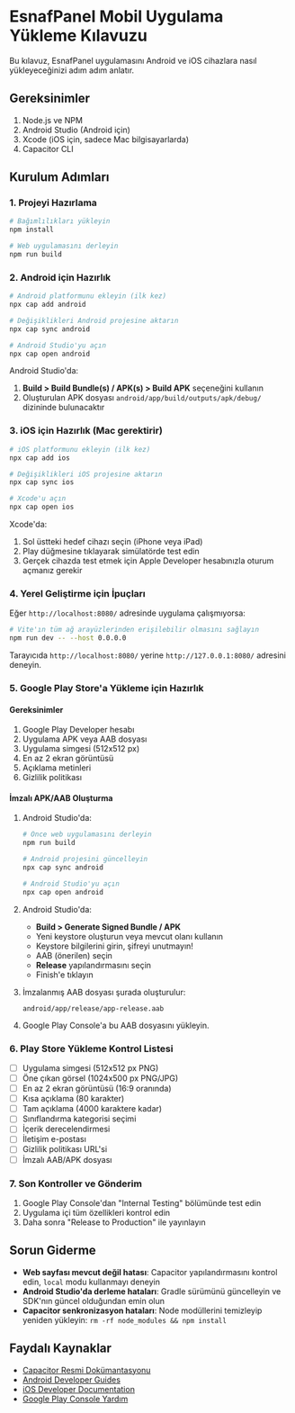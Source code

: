 
# EsnafPanel Mobil Uygulama Yükleme Kılavuzu

Bu kılavuz, EsnafPanel uygulamasını Android ve iOS cihazlara nasıl yükleyeceğinizi adım adım anlatır.

## Gereksinimler

1. Node.js ve NPM
2. Android Studio (Android için)
3. Xcode (iOS için, sadece Mac bilgisayarlarda)
4. Capacitor CLI

## Kurulum Adımları

### 1. Projeyi Hazırlama

```bash
# Bağımlılıkları yükleyin
npm install

# Web uygulamasını derleyin
npm run build
```

### 2. Android için Hazırlık

```bash
# Android platformunu ekleyin (ilk kez)
npx cap add android

# Değişiklikleri Android projesine aktarın
npx cap sync android

# Android Studio'yu açın
npx cap open android
```

Android Studio'da:
1. **Build > Build Bundle(s) / APK(s) > Build APK** seçeneğini kullanın
2. Oluşturulan APK dosyası `android/app/build/outputs/apk/debug/` dizininde bulunacaktır

### 3. iOS için Hazırlık (Mac gerektirir)

```bash
# iOS platformunu ekleyin (ilk kez)
npx cap add ios

# Değişiklikleri iOS projesine aktarın
npx cap sync ios

# Xcode'u açın
npx cap open ios
```

Xcode'da:
1. Sol üstteki hedef cihazı seçin (iPhone veya iPad)
2. Play düğmesine tıklayarak simülatörde test edin
3. Gerçek cihazda test etmek için Apple Developer hesabınızla oturum açmanız gerekir

### 4. Yerel Geliştirme için İpuçları

Eğer `http://localhost:8080/` adresinde uygulama çalışmıyorsa:

```bash
# Vite'ın tüm ağ arayüzlerinden erişilebilir olmasını sağlayın
npm run dev -- --host 0.0.0.0
```

Tarayıcıda `http://localhost:8080/` yerine `http://127.0.0.1:8080/` adresini deneyin.

### 5. Google Play Store'a Yükleme için Hazırlık

#### Gereksinimler

1. Google Play Developer hesabı
2. Uygulama APK veya AAB dosyası 
3. Uygulama simgesi (512x512 px)
4. En az 2 ekran görüntüsü
5. Açıklama metinleri
6. Gizlilik politikası

#### İmzalı APK/AAB Oluşturma

1. Android Studio'da:
   ```bash
   # Önce web uygulamasını derleyin
   npm run build
   
   # Android projesini güncelleyin
   npx cap sync android
   
   # Android Studio'yu açın
   npx cap open android
   ```

2. Android Studio'da:
   - **Build > Generate Signed Bundle / APK**
   - Yeni keystore oluşturun veya mevcut olanı kullanın
   - Keystore bilgilerini girin, şifreyi unutmayın!
   - AAB (önerilen) seçin
   - **Release** yapılandırmasını seçin
   - Finish'e tıklayın

3. İmzalanmış AAB dosyası şurada oluşturulur:
   ```
   android/app/release/app-release.aab
   ```

4. Google Play Console'a bu AAB dosyasını yükleyin.

### 6. Play Store Yükleme Kontrol Listesi

- [ ] Uygulama simgesi (512x512 px PNG)
- [ ] Öne çıkan görsel (1024x500 px PNG/JPG)  
- [ ] En az 2 ekran görüntüsü (16:9 oranında)
- [ ] Kısa açıklama (80 karakter)
- [ ] Tam açıklama (4000 karaktere kadar)
- [ ] Sınıflandırma kategorisi seçimi
- [ ] İçerik derecelendirmesi
- [ ] İletişim e-postası
- [ ] Gizlilik politikası URL'si
- [ ] İmzalı AAB/APK dosyası

### 7. Son Kontroller ve Gönderim

1. Google Play Console'dan "Internal Testing" bölümünde test edin
2. Uygulama içi tüm özellikleri kontrol edin
3. Daha sonra "Release to Production" ile yayınlayın

## Sorun Giderme

- **Web sayfası mevcut değil hatası**: Capacitor yapılandırmasını kontrol edin, `local` modu kullanmayı deneyin
- **Android Studio'da derleme hataları**: Gradle sürümünü güncelleyin ve SDK'nın güncel olduğundan emin olun
- **Capacitor senkronizasyon hataları**: Node modüllerini temizleyip yeniden yükleyin: `rm -rf node_modules && npm install`

## Faydalı Kaynaklar

- [Capacitor Resmi Dokümantasyonu](https://capacitorjs.com/docs)
- [Android Developer Guides](https://developer.android.com/guide)
- [iOS Developer Documentation](https://developer.apple.com/documentation/)
- [Google Play Console Yardım](https://support.google.com/googleplay/android-developer)
